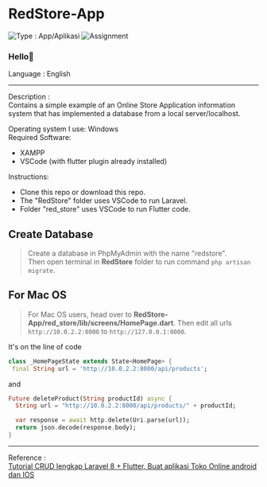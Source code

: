 # RedStore-App

<img src="https://img.shields.io/badge/Type-App%2FAplikasi-green" alt="Type : App/Aplikasi"> <img src="https://img.shields.io/badge/-Assignment-red" alt="Assignment">

### Hello👋

Language : English

---

Description :\
  Contains a simple example of an Online Store Application information system that has implemented a database from a local server/localhost.

Operating system I use: Windows\
Required Software:
- XAMPP
- VSCode (with flutter plugin already installed)

Instructions:
- Clone this repo or download this repo.
- The "RedStore" folder uses VSCode to run Laravel.
- Folder "red_store" uses VSCode to run Flutter code.

## Create Database

> Create a database in PhpMyAdmin with the name "redstore".\
> Then open terminal in **RedStore** folder to run command `php artisan migrate`.

## For Mac OS
> For Mac OS users, head over to **RedStore-App/red_store/lib/screens/HomePage.dart**.
> Then edit all urls `http://10.0.2.2:8000` to `http://127.0.0.1:8000`.

It's on the line of code
```dart
class _HomePageState extends State<HomePage> {
 final String url = 'http://10.0.2.2:8000/api/products';
```
and 
```dart
Future deleteProduct(String productId) async {
  String url = "http://10.0.2.2:8000/api/products/" + productId;

  var response = await http.delete(Uri.parse(url));
  return json.decode(response.body);
}
```

---

Reference :\
 [Tutorial CRUD lengkap Laravel 8 + Flutter, Buat aplikasi Toko Online android dan IOS](https://youtu.be/G2oentJ5NVE)
